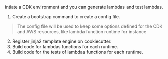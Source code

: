 intiate a CDK environment and you can generate lambdas and test lambdas.

1. Create a bootstrap command to create a config file.
> The config file will be used to keep some options defined for the CDK and AWS resources, like lambda function runtime for instance

2. Register jinja2 template engine on cookiecutter.
3. Build code for lambdas functions for each runtime.
4. Build code for the tests of lambdas functions for each runtime.
